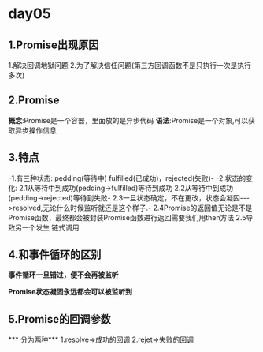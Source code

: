 # day05

##  1.Promise出现原因
 1.解决回调地狱问题
2.为了解决信任问题(第三方回调函数不是只执行一次是执行多次)
## 2.Promise
**概念**:Promise是一个容器，里面放的是异步代码
**语法**:Promise是一个对象,可以获取异步操作信息

## 3.特点
-1.有三种状态: pedding(等待中) fulfilled(已成功)，rejected(失败)-
-2.状态的变化:
2.1从等待中到成功(pedding->fulfilled)等待到成功
2.2从等待中到成功(pedding->rejected)等待到失败-
2.3一旦状态确定，不在更改，状态会凝固--->resolved,无论什么时候监听就还是这个样子.-
2.4Promise的返回值无论是不是Promise函数，最终都会被封装Promise函数进行返回需要我们用then方法
2.5导致另一个发生  链式调用
## 4.和事件循环的区别

**事件循环一旦错过，便不会再被监听**

**Promise状态凝固永远都会可以被监听到**

##  5.Promise的回调参数
 *** 分为两种***
 1.resolve=>成功的回调
 2.rejet=>失败的回调
 